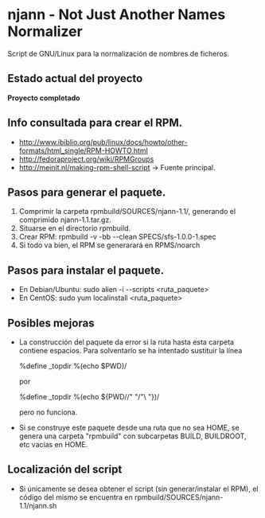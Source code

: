 # njann - Not Just Another Names Normalizer

Script de GNU/Linux para la normalización de nombres de ficheros.

## Estado actual del proyecto

**Proyecto completado**

## Info consultada para crear el RPM.

- http://www.ibiblio.org/pub/linux/docs/howto/other-formats/html_single/RPM-HOWTO.html
- http://fedoraproject.org/wiki/RPMGroups
- http://meinit.nl/making-rpm-shell-script -> Fuente principal.

## Pasos para generar el paquete.

1. Comprimir la carpeta rpmbuild/SOURCES/njann-1.1/, generando el comprimido njann-1.1.tar.gz.
2. Situarse en el directorio rpmbuild.
3. Crear RPM: rpmbuild -v -bb --clean SPECS/sfs-1.0.0-1.spec
4. Si todo va bien, el RPM se generarará en RPMS/noarch

## Pasos para instalar el paquete.

- En Debian/Ubuntu: sudo alien -i --scripts <ruta_paquete>
- En CentOS: sudo yum localinstall <ruta_paquete>

## Posibles mejoras

- La construcción del paquete da error si la ruta hasta esta carpeta contiene
  espacios. Para solventarlo se ha intentado sustituir la línea 

	%define _topdir %(echo $PWD)/

  por

	%define _topdir %(echo ${PWD//" "/"\ "})/

  pero no funciona.

- Si se construye este paquete desde una ruta que no sea HOME, se genera una 
carpeta "rpmbuild" con subcarpetas BUILD, BUILDROOT, etc vacías en HOME.

## Localización del script

- Si únicamente se desea obtener el script (sin generar/instalar el RPM), el código del mismo se encuentra en rpmbuild/SOURCES/njann-1.1/njann.sh
